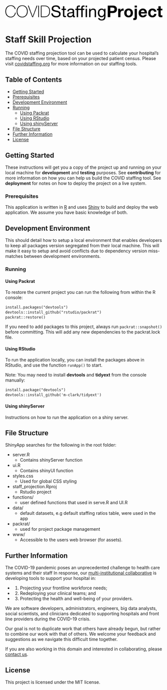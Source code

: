 [![COVID Staffing Project](logo-covid-staffing.png)](https://www.covidstaffing.org)


# Staff Skill Projection

The COVID staffing projection tool can be used to calculate your hospital’s staffing needs over time, based on your projected patient census. Please visit [covidstaffing.org](https://www.covidstaffing.org/) for more information on our staffing tools.

## Table of Contents

- [Getting Started](#getting-started)
- [Prerequisites](#prerequisites)
- [Development Environment](#development-environment)
- [Running](#running)
    - [Using Packrat](#using-packrat)
    - [Using RStudio](#using-rstudio)
    - [Using shinyServer](#using-shinyserver)
- [File Structure](#file-structure)
- [Further Information](#further-information)
- [License](#license)

## Getting Started

These instructions will get you a copy of the project up and running on your local machine for **development** and **testing** purposes. See **contributing** for more information on how you can help us build the COVID staffing tool. See **deployment** for notes on how to deploy the project on a live system.

### Prerequisites

This application is written in [R](https://www.r-project.org/) and uses [Shiny](https://github.com/rstudio/shiny) to build and deploy the web application.  We assume you have basic knowledge of both.

## Development Environment

This should detail how to setup a local environment that enables developers to keep all packages version segregated from their local machine. This will make it easy to setup and avoid conflicts due to dependency version miss-matches between development environments.   

### Running

#### Using Packrat

To restore the current project you can run the following from within the R console:

```
install.packages("devtools")
devtools::install_github("rstudio/packrat")
packrat::restore()
```

If you need to add packages to this project, always run `packrat::snapshot()` before committing. This will add any new dependencies to the packrat.lock file.

#### Using RStudio
To run the application locally, you can install the packages above in RStudio, and use the function `runApp()` to start.

Note: You may need to install **devtools** and **tidyext** from the console manually:
```
install.package("devtools")
devtools::install_github('m-clark/tidyext')
```

#### Using shinyServer
Instructions on how to run the application on a shiny server.

## File Structure

ShinyApp searches for the following in the root folder:
- server.R
    - Contains shinyServer function
- ui.R
    - Contains shinyUI function
- styles.css
    - Used for global CSS styling
- staff_projection.Rproj
    - Rstudio project
- functions/
    - user defined functions that used in serve.R and UI.R
- data/
    - default datasets, e.g default staffing ratios table, were used in the app
- packrat/
    - used for project package management
- www/
    - Accessible to the users web browser (for assets).

## Further Information

The COVID-19 pandemic poses an unprecedented challenge to health care systems and their staff
In response, our [multi-institutional collaborative](https://www.covidstaffing.org/) is developing tools to support your hospital in:

- 1) Projecting your frontline workforce needs;
- 2) Redeploying your clinical teams; and
- 3) Protecting the health and well-being of your providers.

We are software developers, administrators, engineers, big data analysts, social scientists, and clinicians dedicated to supporting hospitals and front line providers during the COVID-19 crisis.

Our goal is not to duplicate work that others have already begun, but rather to combine our work with that of others. We welcome your feedback and suggestions as we navigate this difficult time together.

If you are also working in this domain and interested in collaborating, please [contact us](mailto:info@covidstaffing.org).

## License

This project is licensed under the MIT license.
